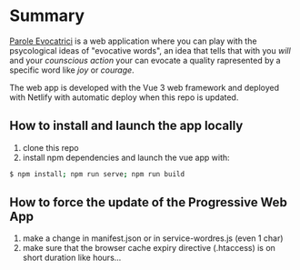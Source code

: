 # Summary
[Parole Evocatrici](https://www.parole-evocatrici.com) is a web application where you can play with the psycological ideas of "evocative words", an idea that tells that with you *will* and your *counscious action* your can evocate a quality rapresented by a specific word like *joy* or *courage*.

The web app is developed with the Vue 3 web framework and deployed with Netlify with automatic deploy when this repo is updated.

## How to install and launch the app locally
1. clone this repo
2. install npm dependencies and launch the vue app with:
```bash
$ npm install; npm run serve; npm run build
```

## How to force the update of the Progressive Web App
1. make a change in manifest.json or in service-wordres.js (even 1 char)
2. make sure that the browser cache expiry directive (.htaccess) is on short duration like hours...

